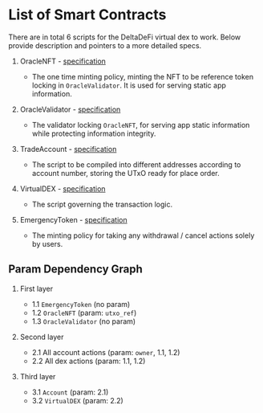 # List of Smart Contracts

There are in total 6 scripts for the DeltaDeFi virtual dex to work. Below provide description and pointers to a more detailed specs.

1. OracleNFT - [specification](./1_oracle_nft.md)

   - The one time minting policy, minting the NFT to be reference token locking in `OracleValidator`. It is used for serving static app information.

2. OracleValidator - [specification](./2_oracle_validator.md)

   - The validator locking `OracleNFT`, for serving app static information while protecting information integrity.

3. TradeAccount - [specification](./3_trade_account.md)

   - The script to be compiled into different addresses according to account number, storing the UTxO ready for place order.

4. VirtualDEX - [specification](./4_virtual_dex.md)

   - The script governing the transaction logic.

5. EmergencyToken - [specification](./5_emergency_token.md)

   - The minting policy for taking any withdrawal / cancel actions solely by users.

## Param Dependency Graph

1. First layer

   - 1.1 `EmergencyToken` (no param)
   - 1.2 `OracleNFT` (param: `utxo_ref`)
   - 1.3 `OracleValidator` (no param)

2. Second layer

   - 2.1 All account actions (param: `owner`, 1.1, 1.2)
   - 2.2 All dex actions (param: 1.1, 1.2)

3. Third layer

   - 3.1 `Account` (param: 2.1)
   - 3.2 `VirtualDEX` (param: 2.2)
